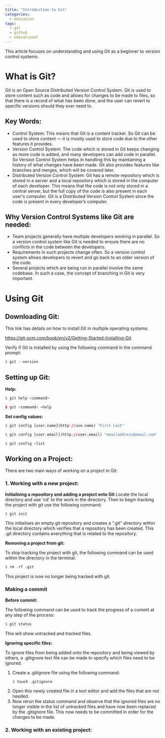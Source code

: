 ```yaml
---
title: "Introduction to Git"
categories:
  - education
tags:
  - git
  - github
  - educational
---
```


This article focuses on understanding and using Git as a beginner to version control systems. 

# What is Git?

Git is an Open Source Distributed Version Control System. Git is used to store content such as code and allows for changes to be made to files, so that there is a record of what has been done, and the user can revert to specific versions should they ever need to. 

## Key Words: 
- Control System: This means that Git is a content tracker. So Git can be used to store content — it is mostly used to store code due to the other features it provides.
- Version Control System: The code which is stored in Git keeps changing as more code is added, and many developers can add code in parallel. So Version Control System helps in handling this by maintaining a history of what changes have been made. Git also provides features like branches and merges, which will be covered later.
- Distributed Version Control System: Git has a remote repository which is stored in a server and a local repository which is stored in the computer of each developer. This means that the code is not only stored in a central server, but the full copy of the code is also present in each user's computer. Git is a Distributed Version Control System since the code is present in every developer’s computer.

## Why Version Control Systems like Git are needed:
- Team projects generally have multiple developers working in parallel. So a version control system like Git is needed to ensure there are no conflicts in the code between the developers.
- Requirements in such projects change often. So a version control system allows developers to revert and go back to an older version of the code.
- Several projects which are being run in parallel involve the same codebase. In such a case, the concept of branching in Git is very important.

# Using Git

## Downloading Git:
This link has details on how to install Git in multiple operating systems:

https://git-scm.com/book/en/v2/Getting-Started-Installing-Git

Verify if Git is installed by using the following command in the command prompt:

```r
$ git --version
```

## Setting up Git:

**Help:**

```r
$ git help <command>

$ git <command> —help 
```

**Set config values:** 

```r
$ git config [user.name](http://use.name) "First Last"

$ git config [user.email](http://user.email) "emailaddress@email.com"

$ git config —list
``` 
## Working on a Project:
There are two main ways of working on a project in Git:

### 1. Working with a new project:

**Initialising a repository and adding a project onto Git**
Locate the local directory and use 'cd' to the work in the directory. Then to begin tracking the project with git use the following command:

```r
$ git init 
```

This initialises an empty git repository and creates a ".git" directory within the local directory which verifies that a repository has been created. This .git directory contains everything that is related to the repository.

**Removing a project from git:**

To stop tracking the project with git, the following command can be used within the directory in the terminal: 

```r
$ rm -rf .git 
```

This project is now no longer being tracked with git.

### Making a commit

**Before commit:**

The following command can be used to track the progress of a commit at any step of the process:

```r
$ git status
```

This will show untracked and tracked files.

**Ignoring specific files:**

To ignore files from being added onto the repository and being viewed by others, a .gitignore text file can be made to specify which files need to be ignored. 

1. Create a .gitignore file using the following command:
    ```r
    $ touch .gitignore 
    ```
2. Open this newly created file in a text editor and add the files that are not needed.
3. Now rerun the status command and observe that the ignored files are no longer visible in the list of untracked files and have now been replaced by the .gitignore file. This now needs to be committed in order for the changes to be made.


### 2. Working with an existing project:
